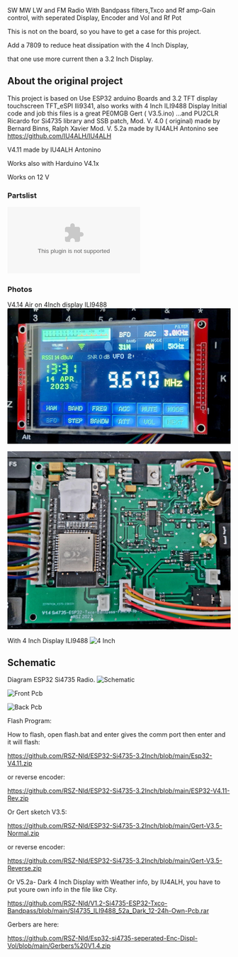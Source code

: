 SW MW LW and FM Radio  With Bandpass filters,Txco and Rf amp-Gain control, with seperated Display, Encoder and Vol and Rf Pot

This is not on the board, so you have to get a case for this project.

Add a 7809 to reduce heat dissipation with the 4 Inch Display, 

that one use more current then a 3.2 Inch Display.

## About the original project
This project is based on 
Use ESP32 arduino Boards and 3.2 TFT display touchscreen TFT_eSPI Ili9341, also works with 4 Inch ILI9488 Display
Initial code and job this files is a great PE0MGB Gert ( V3.5.ino) ...and PU2CLR Ricardo for Si4735 library and SSB patch,
Mod. V. 4.0 ( original) made by Bernard Binns, Ralph Xavier
Mod. V. 5.2a made by  IU4ALH Antonino  see https://github.com/IU4ALH/IU4ALH

V4.11 made by  IU4ALH Antonino

Works also with Harduino V4.1x





Works on 12 V 

### Partslist
![Partslist](https://github.com/RSZ-Nld/Esp32-si4735-Seperat-Enc-Displ-Vol-RF-Gain/blob/main/Parts-Si4735-Bandpass-Txco-Radio-Sep-Display.doc  )

### Photos
V4.14 Air on 4Inch display ILI9488
![V414-Air](https://github.com/RSZ-Nld/Esp32-si4735-Seperat-Enc-Displ-Vol-RF-Gain/blob/main/V4.14-Air.jpg)

![Pcb](https://github.com/RSZ-Nld/Esp32-si4735-Seperat-Enc-Displ-Vol-RF-Gain/blob/main/pcb.jpg)

With 4 Inch Display ILI9488
![4 Inch](https://github.com/RSZ-Nld/Esp32-si4735-seperated-Enc-Displ-Vol/blob/main/111.jpg )

## Schematic
Diagram ESP32 Si4735 Radio.
![Schematic](https://github.com/RSZ-Nld/Esp32-si4735-seperated-Enc-Displ-Vol/blob/main/Diagram-V1.4.jpg  )

![Front Pcb](https://github.com/RSZ-Nld/Esp32-si4735-seperated-Enc-Displ-Vol/blob/main/Front-Pcb-V1.4.JPG )

![Back Pcb](https://github.com/RSZ-Nld/Esp32-si4735-seperated-Enc-Displ-Vol/blob/main/Back-Pcb-V1.4.JPG )


Flash Program:

How to flash, open flash.bat and enter gives the comm port then enter and it will flash:

https://github.com/RSZ-Nld/ESP32-Si4735-3.2Inch/blob/main/Esp32-V4.11.zip

or reverse encoder:

https://github.com/RSZ-Nld/ESP32-Si4735-3.2Inch/blob/main/ESP32-V4.11-Rev.zip

Or Gert sketch V3.5:

https://github.com/RSZ-Nld/ESP32-Si4735-3.2Inch/blob/main/Gert-V3.5-Normal.zip

or reverse encoder:

https://github.com/RSZ-Nld/ESP32-Si4735-3.2Inch/blob/main/Gert-V3.5-Reverse.zip

Or  V5.2a- Dark 4 Inch Display with Weather info, by IU4ALH, you have to put youre own info in the file like City.

https://github.com/RSZ-Nld/V1.2-Si4735-ESP32-Txco-Bandpass/blob/main/SI4735_ILI9488_52a_Dark_12-24h-Own-Pcb.rar




Gerbers are here:

https://github.com/RSZ-Nld/Esp32-si4735-seperated-Enc-Displ-Vol/blob/main/Gerbers%20V1.4.zip







